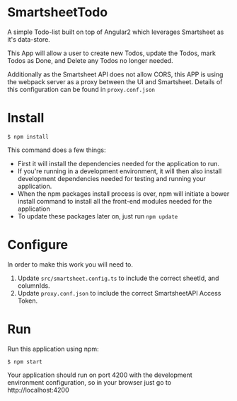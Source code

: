 # SmartsheetTodo

A simple Todo-list built on top of Angular2 which leverages Smartsheet as it's data-store.

This App will allow a user to create new Todos, update the Todos, mark Todos as Done, and Delete any Todos no longer needed.

Additionally as the Smartsheet API does not allow CORS, this APP is using the webpack server as a proxy between the UI and Smartsheet. 
Details of this configuration can be found in `proxy.conf.json`
# Install

`$ npm install`

This command does a few things:
* First it will install the dependencies needed for the application to run.
* If you're running in a development environment, it will then also install development dependencies needed for testing and running your application.
* When the npm packages install process is over, npm will initiate a bower install command to install all the front-end modules needed for the application
* To update these packages later on, just run `npm update`

# Configure
In order to make this work you will need to.
 1. Update `src/smartsheet.config.ts` to include the correct sheetId, and columnIds.
 2. Update `proxy.conf.json` to include the correct SmartsheetAPI Access Token.


# Run
Run this application using npm:

`$ npm start`

Your application should run on port 4200 with the development environment configuration, 
so in your browser just go to http://localhost:4200
